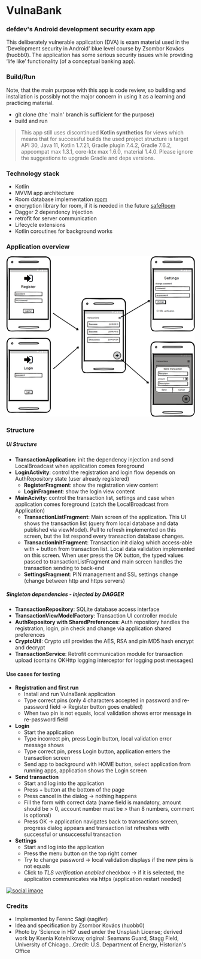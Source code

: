 # VulnaBank

### defdev's Android development security exam app
This deliberately vulnerable application (DVA) is exam material used in the ‘Development security in Android' blue level course by Zsombor Kovács (huobb0). The application has some serious security issues while providing ‘life like’ functionality (of a conceptual banking app).

### Build/Run
Note, that the main purpose with this app is code review, so building and installation is possibly not the major concern in using it as a learning and practicing material.
- git clone (the 'main' branch is sufficient for the purpose)
- build and run

> This app still uses discontinued **Kotlin synthetics** for views which means that for successful builds the used project structure is target API 30, Java 11, Kotlin 1.7.21, Gradle plugin 7.4.2, Gradle 7.6.2, appcompat max 1.3.1, core-ktx max 1.6.0, material 1.4.0. Please ignore the suggestions to upgrade Gradle and deps versions.

### Technology stack

- Kotlin
- MVVM app architecture
- Room database implementation [room](https://developer.android.com/topic/libraries/architecture/room)
- encryption library for room, if it is needed in the future [safeRoom](https://github.com/commonsguy/cwac-saferoom)
- Dagger 2 dependency injection
- retrofit for server communication
- Lifecycle extensions
- Kotlin coroutines for background works

### Application overview

![Application overview](defdeveu_mockup.png)

### Structure
##### UI Structure
- **TransactionApplication**: init the dependency injection and send LocalBroadcast when application comes foreground
- **LoginActivity**: control the registration and login flow depends on AuthRepository state (user already registered)
    - **RegisterFragment**: show the registration view content
    - **LoginFragment**: show the login view content
- **MainAcivity**: control the transaction list, settings and case when application comes foreground (catch the LocalBroadcast from Application)
    - **TransactionListFragment**: Main screen of the application. This UI shows the transaction list (query from local database and data published via viewModel). Pull to refresh implemented on this screen, but the list respond every transaction database changes. 
    - **TransactionInitFragment**: Transaction init dialog which access-able with + button from transaction list. Local data validation implemented on this screen. When user press the OK button, the typed values passed to transactionListFragment and main screen handles the transaction sending to back-end
    - **SettingsFragment**: PIN management and SSL settings change (change between http and https servers)

##### Singleton dependencies - *injected by DAGGER*
- **TransactionRepository**: SQLite database access interface
- **TransactionViewModelFactory**: Transaction UI controller module
- **AuthRepository with SharedPreferences**: Auth repository handles the registration, login, pin check and change via application shared preferences
- **CryptoUtil**: Crypto util provides the AES, RSA and pin MD5 hash encrypt and decrypt
- **TransactionService**: Retrofit communication module for transaction upload (contains OKHttp logging interceptor for logging post messages)
 
#### Use cases for testing
- **Registration and first run**
    - Install and run VulnaBank application
    - Type correct pins (only 4 characters accepted in password and re-password field -> Register button goes enabled)
    - When two pin is not equals, local validation shows error message in re-password field
- **Login**
    - Start the application
    - Type incorrect pin, press Login button, local validation error message shows
    - Type correct pin, press Login button, application enters the transaction screen
    - Send app to background with HOME button, select application from running apps, application shows the Login screen 
- **Send transaction**
    - Start and log into the application
    - Press + button at the bottom of the page
    - Press cancel in the dialog -> nothing happens 
    - Fill the form with correct data (name field is mandatory, amount should be > 0, account number must be > than 8 numbers, comment is optional)
    - Press OK -> application navigates back to transactions screen, progress dialog appears and transaction list refreshes with successful or unsuccessful transaction
- **Settings** 
    - Start and log into the application
    - Press the menu button on the top right corner
    - Try to change password -> local validation displays if the new pins is not equals 
    - Click to *TLS verification enabled* checkbox -> if it is selected, the application communicates via https (application restart needed)
    
[![social image](https://raw.githubusercontent.com/defdeveu/vulnabankAndroid/master/assets/science-in-hd-ujY5eND8k44-unsplash.ksenia-edit-a.jpg)](https://github.com/defdeveu/vulnabankAndroid)

### Credits
* Implemented by Ferenc Sági (sagifer)
* Idea and specification by Zsombor Kovács (huobb0)
* Photo by 'Science in HD' used under the Unsplash License; derived work by Ksenia Kotelnikova; original: Seamans Guard, Stagg Field, University of Chicago...Credit: U.S. Department of Energy, Historian's Office

